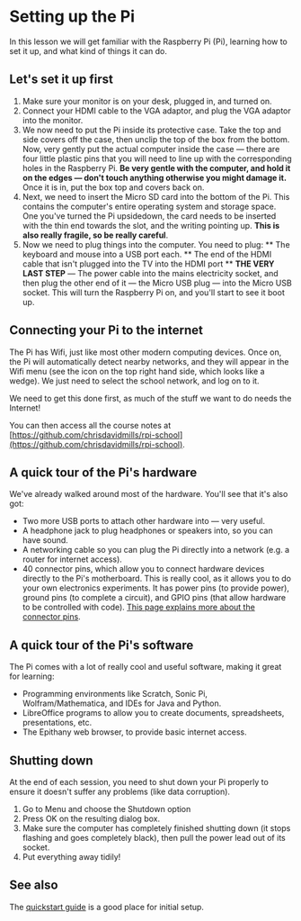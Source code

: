 # Setting up the Pi

In this lesson we will get familiar with the Raspberry Pi (Pi), learning how to set it up, and what kind of things it can do.

## Let's set it up first

1. Make sure your monitor is on your desk, plugged in, and turned on.
2. Connect your HDMI cable to the VGA adaptor, and plug the VGA adaptor into the monitor.
3. We now need to put the Pi inside its protective case. Take the top and side covers off the case, then unclip the top of the box from the bottom. Now, very gently put the actual computer inside the case — there are four little plastic pins that you will need to line up with the corresponding holes in the Raspberry Pi. <strong>Be very gentle with the computer, and hold it on the edges — don't touch anything otherwise you might damage it.</strong> Once it is in, put the box top and covers back on.
4. Next, we need to insert the Micro SD card into the bottom of the Pi. This contains the computer's entire operating system and storage space. One you've turned the Pi upsidedown, the card needs to be inserted with the thin end towards the slot, and the writing pointing up. <strong>This is also really fragile, so be really careful</strong>.
5. Now we need to plug things into the computer. You need to plug:
** The keyboard and mouse into a USB port each.
** The end of the HDMI cable that isn't plugged into the TV into the HDMI port
** <strong>THE VERY LAST STEP</strong> — The power cable into the mains electricity socket, and then plug the other end of it — the Micro USB plug — into the Micro USB socket. This will turn the Raspberry Pi on, and you'll start to see it boot up.

## Connecting your Pi to the internet

The Pi has Wifi, just like most other modern computing devices. Once on, the Pi will automatically detect nearby networks, and they will appear in the Wifi menu (see the icon on the top right hand side, which looks like a wedge). We just need to select the school network, and log on to it.

We need to get this done first, as much of the stuff we want to do needs the Internet!

You can then access all the course notes at [https://github.com/chrisdavidmills/rpi-school](https://github.com/chrisdavidmills/rpi-school).

## A quick tour of the Pi's hardware

We've already walked around most of the hardware. You'll see that it's also got:

* Two more USB ports to attach other hardware into — very useful.
* A headphone jack to plug headphones or speakers into, so you can have sound.
* A networking cable so you can plug the Pi directly into a network (e.g. a router for internet access).
* 40 connector pins, which allow you to connect hardware devices directly to the Pi's motherboard. This is really cool, as it allows you to do your own electronics experiments. It has power pins (to provide power), ground pins (to complete a circuit), and GPIO pins (that allow hardware to be controlled with code). [This page explains more about the connector pins](https://projects.raspberrypi.org/en/projects/physical-computing).

## A quick tour of the Pi's software

The Pi comes with a lot of really cool and useful software, making it great for learning:

* Programming environments like Scratch, Sonic Pi, Wolfram/Mathematica, and IDEs for Java and Python.
* LibreOffice programs to allow you to create documents, spreadsheets, presentations, etc.
* The Epithany web browser, to provide basic internet access.

## Shutting down

At the end of each session, you need to shut down your Pi properly to ensure it doesn't suffer any problems (like data corruption).

1. Go to Menu and choose the Shutdown option
2. Press OK on the resulting dialog box.
3. Make sure the computer has completely finished shutting down (it stops flashing and goes completely black), then pull the power lead out of its socket.
4. Put everything away tidily!

## See also

The [quickstart guide](https://www.raspberrypi.org/learning/hardware-guide/quickstart/) is a good place for initial setup.
